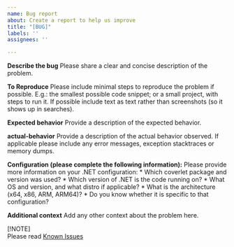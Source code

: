 ```yaml
---
name: Bug report
about: Create a report to help us improve
title: "[BUG]"
labels: ''
assignees: ''

---
```


**Describe the bug**
Please share a clear and concise description of the problem.

**To Reproduce**
Please include minimal steps to reproduce the problem if possible. E.g.: the smallest possible code snippet; or a small project, with steps to run it. If possible include text as text rather than screenshots (so it shows up in searches).

**Expected behavior**
Provide a description of the expected behavior.

**actual-behavior**
Provide a description of the actual behavior observed. If applicable please include any error messages, exception stacktraces or memory dumps.

**Configuration (please complete the following information):**
Please provide more information on your .NET configuration:
    * Which coverlet package and version was used?
    * Which version of .NET is the code running on?
    * What OS and version, and what distro if applicable?
    * What is the architecture (x64, x86, ARM, ARM64)?
    * Do you know whether it is specific to that configuration?

**Additional context**
Add any other context about the problem here.

 [!NOTE]  
Please read [Known Issues](https://github.com/coverlet-coverage/coverlet/blob/master/Documentation/KnownIssues.md)
